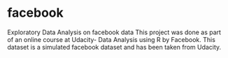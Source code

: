 # facebook
Exploratory Data Analysis on facebook data
This project was done as part of an online course at Udacity- Data Analysis using R by Facebook.
This dataset is a simulated facebook dataset and has been taken from Udacity.
